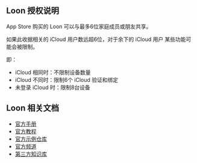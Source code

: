 ## Loon 授权说明

App Store 购买的 Loon 可以与最多6位家庭成员或朋友共享。

如果此收据相关的 iCloud 用户数远超6位，对于余下的 iCloud 用户 某些功能可能会被限制。

即：
- iCloud 相同时：不限制设备数量
- iCloud 不同时：限制6个 iCloud 验证和绑定
- 未登录 iCloud 时：限制8台设备

## Loon 相关文档

- [官方手册](https://loon0x00.github.io/LoonManual)
- [官方教程](https://coffee-elderberry-22b.notion.site/Loon-71747252d5054551a8cd10924064899c)
- [官方示例仓库](https://github.com/Loon0x00/LoonExampleConfig)
- [官方频道](https://t.me/LoonNews)
- [第三方知识库](https://getupnote.com/share/notes/zSn1ShBmzNYISKcTgjXE5oHMrNf2/b6047d8b-621c-44af-bfa6-a28d35bcf928)
